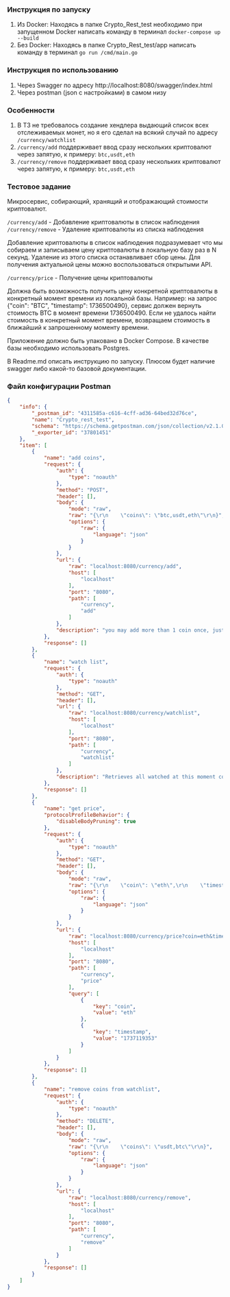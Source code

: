 ### Инструкция по запуску
1) Из Docker: Находясь в папке Crypto_Rest_test необходимо при запущенном Docker написать команду в терминал `docker-compose up --build`
2) Без Docker: Находясь в папке Crypto_Rest_test/app написать команду в терминал `go run /cmd/main.go`

### Инструкция по использованию
1) Через Swagger по адресу http://localhost:8080/swagger/index.html 
2) Через postman (json с настройками) в самом низу

### Особенности
1) В ТЗ не требовалось создание хендлера выдающий список всех отслеживаемых монет, но я его сделал на всякий случай по адресу `/currency/watchlist`
2) `/currency/add` поддерживает ввод сразу нескольких криптовалют через запятую, к примеру: `btc,usdt,eth`
3) `/currency/remove` поддерживает ввод сразу нескольких криптовалют через запятую, к примеру: `btc,usdt,eth`

### Тестовое задание
Микросервис, собирающий, хранящий и отображающий стоимости криптовалют.

`/currency/add` - Добавление криптовалюты в список наблюдения
`/currency/remove` - Удаление криптовалюты из списка наблюдения

Добавление криптовалюты в список наблюдения подразумевает что мы собираем и записываем цену криптовалюты в локальную базу раз в N секунд. Удаление из этого списка останавливает сбор цены. Для получения актуальной цены можно воспользоваться открытыми API.

`/currency/price` - Получение цены криптовалюты

Должна быть возможность получить цену конкретной криптовалюты в конкретный момент времени из локальной базы. Например: на запрос {"coin": "BTC", "timestamp": 1736500490}, сервис должен вернуть стоимость BTC в момент времени 1736500490. Если не удалось найти стоимость в конкретный момент времени, возвращаем стоимость в ближайший к запрошенному моменту времени.

Приложение должно быть упаковано в Docker Compose. В качестве базы необходимо использовать Postgres.

В Readme.md описать инструкцию по запуску. Плюсом будет наличие swagger либо какой-то базовой документации.

### Файл конфигурации Postman
```json
{
	"info": {
		"_postman_id": "4311585a-c616-4cff-ad36-64bed32d76ce",
		"name": "Crypto_rest_test",
		"schema": "https://schema.getpostman.com/json/collection/v2.1.0/collection.json",
		"_exporter_id": "37801451"
	},
	"item": [
		{
			"name": "add coins",
			"request": {
				"auth": {
					"type": "noauth"
				},
				"method": "POST",
				"header": [],
				"body": {
					"mode": "raw",
					"raw": "{\r\n    \"coins\": \"btc,usdt,eth\"\r\n}",
					"options": {
						"raw": {
							"language": "json"
						}
					}
				},
				"url": {
					"raw": "localhost:8080/currency/add",
					"host": [
						"localhost"
					],
					"port": "8080",
					"path": [
						"currency",
						"add"
					]
				},
				"description": "you may add more than 1 coin once, just put \",\" between coins name"
			},
			"response": []
		},
		{
			"name": "watch list",
			"request": {
				"auth": {
					"type": "noauth"
				},
				"method": "GET",
				"header": [],
				"url": {
					"raw": "localhost:8080/currency/watchlist",
					"host": [
						"localhost"
					],
					"port": "8080",
					"path": [
						"currency",
						"watchlist"
					]
				},
				"description": "Retrieves all watched at this moment coins"
			},
			"response": []
		},
		{
			"name": "get price",
			"protocolProfileBehavior": {
				"disableBodyPruning": true
			},
			"request": {
				"auth": {
					"type": "noauth"
				},
				"method": "GET",
				"header": [],
				"body": {
					"mode": "raw",
					"raw": "{\r\n    \"coin\": \"eth\",\r\n    \"timestamp\": \"1737122365\"\r\n}",
					"options": {
						"raw": {
							"language": "json"
						}
					}
				},
				"url": {
					"raw": "localhost:8080/currency/price?coin=eth&timestamp=1737119353",
					"host": [
						"localhost"
					],
					"port": "8080",
					"path": [
						"currency",
						"price"
					],
					"query": [
						{
							"key": "coin",
							"value": "eth"
						},
						{
							"key": "timestamp",
							"value": "1737119353"
						}
					]
				}
			},
			"response": []
		},
		{
			"name": "remove coins from watchlist",
			"request": {
				"auth": {
					"type": "noauth"
				},
				"method": "DELETE",
				"header": [],
				"body": {
					"mode": "raw",
					"raw": "{\r\n    \"coins\": \"usdt,btc\"\r\n}",
					"options": {
						"raw": {
							"language": "json"
						}
					}
				},
				"url": {
					"raw": "localhost:8080/currency/remove",
					"host": [
						"localhost"
					],
					"port": "8080",
					"path": [
						"currency",
						"remove"
					]
				}
			},
			"response": []
		}
	]
}
```